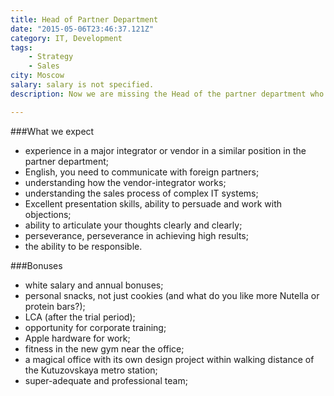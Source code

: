 ```yaml
---
title: Head of Partner Department
date: "2015-05-06T23:46:37.121Z"
category: IT, Development
tags:
    - Strategy
    - Sales
city: Moscow
salary: salary is not specified.
description: Now we are missing the Head of the partner department who will work with us to create the best corporate messenger.

---
```


###What we expect
- experience in a major integrator or vendor in a similar position in the partner department;
- English, you need to communicate with foreign partners;
- understanding how the vendor-integrator works;
- understanding the sales process of complex IT systems;
- Excellent presentation skills, ability to persuade and work with objections;
- ability to articulate your thoughts clearly and clearly;
- perseverance, perseverance in achieving high results;
- the ability to be responsible.

###Bonuses
- white salary and annual bonuses;
- personal snacks, not just cookies (and what do you like more Nutella or protein bars?);
- LCA (after the trial period);
- opportunity for corporate training;
- Apple hardware for work;
- fitness in the new gym near the office;
- a magical office with its own design project within walking distance of the Kutuzovskaya metro station;
- super-adequate and professional team;
